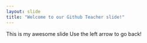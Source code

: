 ```yaml
---
layout: slide
title: "Welcome to our Github Teacher slide!"
---
```

This is my awesome slide
Use the left arrow to go back!